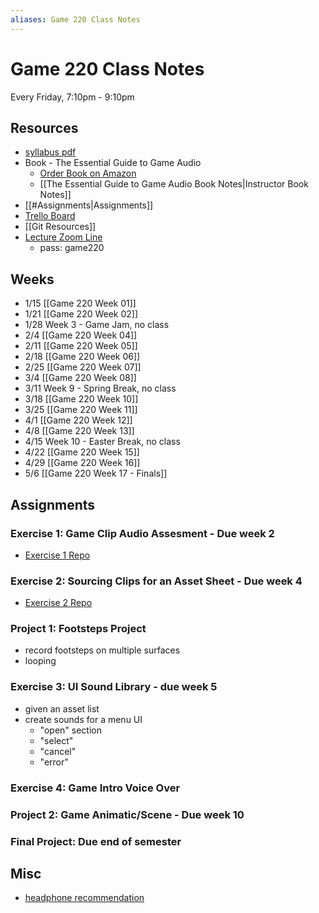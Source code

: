 ```yaml
---
aliases: Game 220 Class Notes
---
```


# Game 220 Class Notes

Every Friday, 7:10pm - 9:10pm

## Resources
- [syllabus pdf](https://drive.google.com/file/d/186sxK5CyzCnww-TBSRLQmuPVBCH8z6cg/view?usp=sharing)
- Book - The Essential Guide to Game Audio
	- [Order Book on Amazon](https://www.amazon.com/Essential-Guide-Game-Audio-Practice/dp/041570670X/ref=sr_1_1?crid=3IGE5UH8X6O3G&keywords=the+essential+guide+to+game+audio&qid=1642484714&sprefix=the+essential+guide+to+game+aud%2Caps%2C199&sr=8-1)
	- [[The Essential Guide to Game Audio Book Notes|Instructor Book Notes]]
- [[#Assignments|Assignments]]
- [Trello Board](https://trello.com/b/bg0gDxFM/game-220-20)
- [[Git Resources]]
- [Lecture Zoom Line](https://zoom.us/j/97631235561?pwd=YlBxaWdVNEN3Z25Mek8wZ3FUY2N3QT09)
	- pass: game220

## Weeks
- 1/15 [[Game 220 Week 01]]
- 1/21 [[Game 220 Week 02]]
- 1/28 Week 3 - Game Jam, no class
- 2/4 [[Game 220 Week 04]]
- 2/11 [[Game 220 Week 05]]
- 2/18 [[Game 220 Week 06]]
- 2/25 [[Game 220 Week 07]]
- 3/4 [[Game 220 Week 08]]
- 3/11 Week 9 - Spring Break, no class
- 3/18 [[Game 220 Week 10]]
- 3/25 [[Game 220 Week 11]]
- 4/1 [[Game 220 Week 12]]
- 4/8 [[Game 220 Week 13]]
- 4/15 Week 10 - Easter Break, no class
- 4/22 [[Game 220 Week 15]]
- 4/29 [[Game 220 Week 16]]
- 5/6 [[Game 220 Week 17 - Finals]]

## Assignments
### Exercise 1: Game Clip Audio Assesment - Due week 2 
- [Exercise 1 Repo](https://github.com/APUGames/Game-220-Exercise-1)

### Exercise 2: Sourcing Clips for an Asset Sheet - Due week 4
- [Exercise 2 Repo](https://github.com/APUGames/Game-220-Exercise-2/tree/main)

### Project 1: Footsteps Project
  - record footsteps on multiple surfaces
  - looping
  
### Exercise 3: UI Sound Library  - due week 5
- given an asset list
- create sounds for a menu UI
  - "open" section
  - "select"
  - "cancel"
  - "error"
  
### Exercise 4: Game Intro Voice Over
### Project 2: Game Animatic/Scene - Due week 10 
### Final Project: Due end of semester

## Misc
- [headphone recommendation](https://www.amazon.com/Audio-Technica-ATH-M20x-Professional-Monitor-Headphones/dp/B00HVLUR18/ref=sr_1_4?crid=2C2M7AJUMIX7&keywords=audio+technica&qid=1642132525&sprefix=audio+technica%2Caps%2C312&sr=8-4)